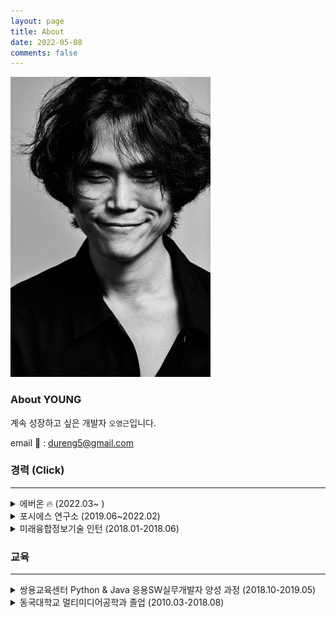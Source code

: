 ```yaml
---
layout: page
title: About
date: 2022-05-08
comments: false
---
```


![profile_img](https://github.com/younggeun0/younggeun0.github.io/blob/master/assets/img/profile2.jpg?raw=true)

### **About YOUNG**

계속 성장하고 싶은 개발자 `오영근`입니다.

email 📨 : dureng5@gmail.com

### 경력 (Click)

---

<details>
  <summary> 에버온 🔥 (2022.03~ )</summary>
  <ul>
    <li>React, NodeJS 기반 차세대 프로젝트 진행중</li>
  </ul>
</details>

<details>
  <summary> 포시에스 연구소 (2019.06~2022.02)</summary>
  <ul>
    <li>
      오즈 HTML5 뷰어 솔루션 유지보수
      <ul>
        <li>ActionScript(Flash), Java(Applet), JavaScript(ES5), jQuery</li>
      </ul>
    </li>
    <li>
      외부 API 연동
      <ul>
        <li>MarkAny, SGA 바코드 연동</li>
        <li>summernote.js WYSIWYG 연동</li>
        <li>opencv.js를 사용하여 opencv 기반 카드, 인감 스캔모듈 개발</li>
      </ul>
    </li>
    <li>
      접근성 개선
      <ul>
        <li>스크린 리더 연동(센스리더)</li>
      </ul>
    </li>
  </ul>
</details>

<details>
  <summary> 미래융합정보기술 인턴 (2018.01-2018.06)</summary>
  <ul>
    <li>사내 솔루션 QA업무 보조</li>
  </ul>
</details>

### 교육

---

<details>
  <summary> 쌍용교육센터 Python & Java 응용SW실무개발자 양성 과정 (2018.10-2019.05)</summary>
  <ul>
    <li>Java 백앤드 개발자 양성과정 수료</li>
  </ul>
</details>

<details>
  <summary> 동국대학교 멀티미디어공학과 졸업 (2010.03-2018.08)</summary>
  <ul>
    <li>이 땐 제가 개발자가 될 줄 몰랐습니다 😇</li>
  </ul>
</details>
